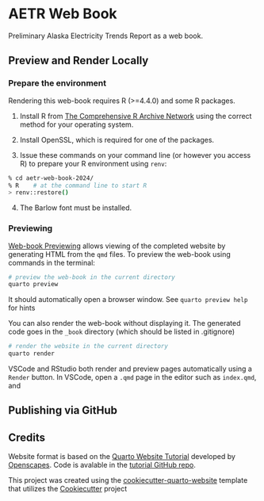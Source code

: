 # AETR Web Book

Preliminary Alaska Electricity Trends Report as a web book.

## Preview and Render Locally

### Prepare the environment

Rendering this web-book requires R (>=4.4.0) and some R packages.

1. Install R from [The Comprehensive R Archive Network](https://cran.r-project.org) using the correct method for your operating system.
2. Install OpenSSL, which is required for one of the packages.

3. Issue these commands on your command line (or however you access R) to prepare your R environment using `renv`:

  ``` bash
  % cd aetr-web-book-2024/
  % R    # at the command line to start R
  > renv::restore()
  ```

4. The Barlow font must be installed.  


### Previewing

[Web-book Previewing](https://quarto.org/docs/websites/#website-preview) allows viewing of the completed website by generating HTML from the `qmd` files.  To preview the web-book using commands in the terminal:

``` bash
# preview the web-book in the current directory
quarto preview
```

It should automatically open a browser window. See `quarto preview help` for hints

You can also render the web-book without displaying it. The generated code goes in the `_book` directory (which should be listed in .gitignore)

``` bash
# render the website in the current directory
quarto render 
```

VSCode and RStudio both render and preview pages automatically using a `Render` button. In VSCode, open a `.qmd` page in the editor such as `index.qmd`, and 

## Publishing via GitHub



## Credits

Website format is based on the [Quarto Website Tutorial](https://openscapes.github.io/quarto-website-tutorial/) developed by [Openscapes](https://openscapes.org/). Code is avalable in the [tutorial GitHub repo](https://github.com/Openscapes/quarto-website-tutorial/tree/main).

This project was created using the [cookiecutter-quarto-website](https://github.com/eldobbins/cookiecutter-quarto-website) template that utilizes the [Cookiecutter](https://cookiecutter.readthedocs.io/en/stable/README.html) project
